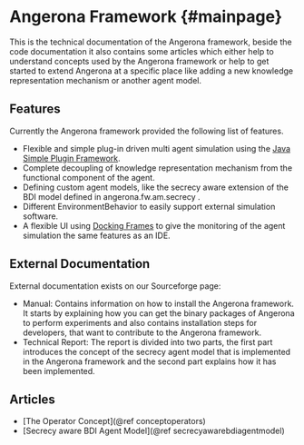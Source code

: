 Angerona Framework	{#mainpage}
==================
This is the technical documentation of the Angerona framework, beside the code documentation 
it also contains some articles which either help to understand concepts used by the Angerona 
framework or help to get started to extend Angerona at a specific place like adding a new 
knowledge representation mechanism or another agent model.

Features
-------- 
Currently the Angerona framework provided the following list of features.
 
- Flexible and simple plug-in driven multi agent simulation using the
  [Java Simple Plugin Framework](https://code.google.com/p/jspf/).
- Complete decoupling of knowledge representation mechanism from the
  functional component of the agent.
- Defining custom agent models, like the secrecy aware extension of the
  BDI model defined in angerona.fw.am.secrecy .
- Different EnvironmentBehavior to easily support external simulation software.
- A flexible UI using [Docking Frames](http://dock.javaforge.com/) to give the 
  monitoring of the agent simulation the same features as an IDE.

External Documentation
----------------------

External documentation exists on our Sourceforge page:
- Manual: Contains information on how to install the Angerona framework. It starts by
  explaining how you can get the binary packages of Angerona to perform experiments and
  also contains installation steps for developers, that want to contribute to the Angerona
  framework.
- Technical Report: The report is divided into two parts, the first part introduces the concept of the secrecy
  agent model that is implemented in the Angerona framework and the second part explains how it
  has been implemented.

 
Articles
--------

- [The Operator Concept](@ref conceptoperators)
- [Secrecy aware BDI Agent Model](@ref secrecyawarebdiagentmodel)

 
